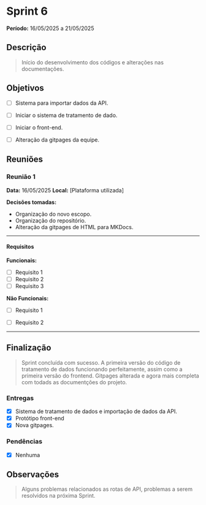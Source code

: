 # Sprint 6

**Período:** 16/05/2025 a 21/05/2025

## Descrição  

> Início do desenvolvimento dos códigos e alterações nas documentações. 

## Objetivos  

- [ ] Sistema para importar dados da API.
- [ ] Iniciar o sistema de tratamento de dado.
- [ ] Iniciar o front-end.
- [ ] Alteração da gitpages da equipe.
 

## Reuniões  

### Reunião 1  

**Data:** 16/05/2025
**Local:** [Plataforma utilizada]  

**Decisões tomadas:**  
- Organização do novo escopo.
- Organização do repositório.
- Alteração da gitpages de HTML para MKDocs.

---

#### Requisitos  

**Funcionais:**  
- [ ] Requisito 1  
- [ ] Requisito 2  
- [ ] Requisito 3  

**Não Funcionais:**  
- [ ] Requisito 1  
- [ ] Requisito 2  


---

## Finalização  

> Sprint concluída com sucesso. A primeira versão do código de tratamento de dados funcionando perfeitamente, assim como a primeira versão do frontend. Gitpages alterada e agora mais completa com todads as documentções do projeto.

### Entregas  
- [x] Sistema de tratamento de dados e importação de dados da API.
- [x] Protótipo front-end
- [X] Nova gitpages.

### Pendências  
- [X] Nenhuma

## Observações  

> Alguns problemas relacionados as rotas de API, problemas a serem resolvidos na próxima Sprint.